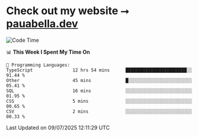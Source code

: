 # Check out my website ⭢ [pauabella.dev](https://pauabella.dev)

<!--START_SECTION:waka-->
![Code Time](http://img.shields.io/badge/Code%20Time-4%2C574%20hrs%202%20mins-blue)

📊 **This Week I Spent My Time On** 

```text
💬 Programming Languages: 
TypeScript               12 hrs 54 mins      ███████████████████████░░   91.44 % 
Other                    45 mins             █░░░░░░░░░░░░░░░░░░░░░░░░   05.41 % 
SQL                      16 mins             ░░░░░░░░░░░░░░░░░░░░░░░░░   01.95 % 
CSS                      5 mins              ░░░░░░░░░░░░░░░░░░░░░░░░░   00.65 % 
CSV                      2 mins              ░░░░░░░░░░░░░░░░░░░░░░░░░   00.33 % 
```


 Last Updated on 09/07/2025 12:11:29 UTC
<!--END_SECTION:waka-->
